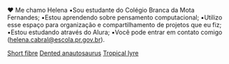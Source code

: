 ❤ Me chamo Helena
▪️Sou estudante do Colégio Branca da Mota Fernandes;
▪️Estou aprendendo sobre pensamento computacional;
▪️Utilizo esse espaço para organização e compartilhamento de projetos que eu fiz;
▪️Estou estudando através do Alura;
▪️Você pode entrar em contato comigo (helena.cabral@escola.pr.gov.br).

[Short fibre]( https://editor.p5js.org/helena.cabral/full/IDcHf8OaI )
[Dented anautosaurus](https://editor.p5js.org/helena.cabral/full/H8TrBDVXa) 
[Tropical lyre](https://editor.p5js.org/helena.cabral/full/YjbUrVyYk )

